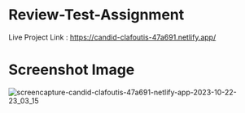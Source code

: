 # Review-Test-Assignment

Live Project Link : https://candid-clafoutis-47a691.netlify.app/

# Screenshot Image 


![screencapture-candid-clafoutis-47a691-netlify-app-2023-10-22-23_03_15](https://github.com/pandit986/Review-Test-Assignment/assets/68102753/59450d96-a894-4fc2-bc74-5b6afba4db13)


